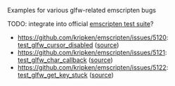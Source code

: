 Examples for various glfw-related emscripten bugs

TODO: integrate into official [emscripten test suite](https://github.com/kripken/emscripten/tree/master/tests)?

* https://github.com/kripken/emscripten/issues/5120: [test_glfw_cursor_disabled](https://satoshinm.github.io/emglfwbugs/test_glfw_cursor_disabled/test_glfw_cursor_disabled.html) ([source](https://github.com/satoshinm/emglfwbugs/blob/gh-pages/test_glfw_cursor_disabled/test_glfw_cursor_disabled.c))
* https://github.com/kripken/emscripten/issues/5121: [test_glfw_char_callback](https://satoshinm.github.io/emglfwbugs/test_glfw_char_callback/test_glfw_char_callback.html) ([source](https://github.com/satoshinm/emglfwbugs/blob/gh-pages/test_glfw_char_callback/test_glfw_char_callback.c))
* https://github.com/kripken/emscripten/issues/5122: [test_glfw_get_key_stuck](https://satoshinm.github.io/emglfwbugs/test_glfw_get_key_stuck/test_glfw_get_key_stuck.html) ([source](https://github.com/satoshinm/emglfwbugs/blob/gh-pages/test_glfw_get_key_stuck/test_glfw_get_key_stuck.c))



